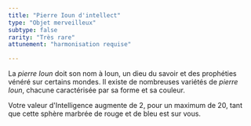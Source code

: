 ```yaml
---
title: "Pierre Ioun d'intellect"
type: "Objet merveilleux"
subtype: false
rarity: "Très rare"
attunement: "harmonisation requise"

---
```

La _pierre Ioun_ doit son nom à Ioun, un dieu du savoir et des prophéties vénéré sur certains mondes. Il existe de nombreuses variétés de _pierre Ioun_, chacune caractérisée par sa forme et sa couleur.

Votre valeur d'Intelligence augmente de 2, pour un maximum de 20, tant que cette sphère marbrée de rouge et de bleu est sur vous.
